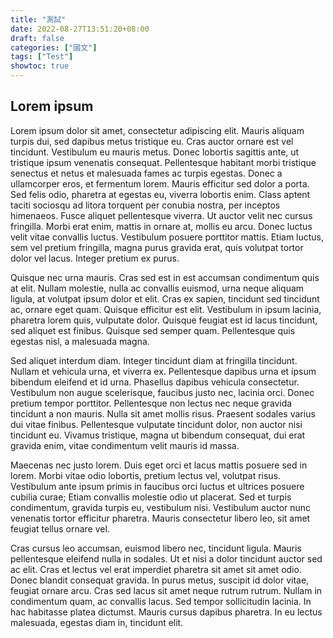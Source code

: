```yaml
---
title: "測試"
date: 2022-08-27T13:51:20+08:00
draft: false
categories: ["國文"]
tags: ["Test"]
showtoc: true
---
```


## Lorem ipsum

Lorem ipsum dolor sit amet, consectetur adipiscing elit. Mauris aliquam turpis dui, sed dapibus metus tristique eu. Cras auctor ornare est vel tincidunt. Vestibulum eu mauris metus. Donec lobortis sagittis ante, ut tristique ipsum venenatis consequat. Pellentesque habitant morbi tristique senectus et netus et malesuada fames ac turpis egestas. Donec a ullamcorper eros, et fermentum lorem. Mauris efficitur sed dolor a porta. Sed felis odio, pharetra at egestas eu, viverra lobortis enim. Class aptent taciti sociosqu ad litora torquent per conubia nostra, per inceptos himenaeos. Fusce aliquet pellentesque viverra. Ut auctor velit nec cursus fringilla. Morbi erat enim, mattis in ornare at, mollis eu arcu. Donec luctus velit vitae convallis luctus. Vestibulum posuere porttitor mattis. Etiam luctus, sem vel pretium fringilla, magna purus gravida erat, quis volutpat tortor dolor vel lacus. Integer pretium ex purus.

Quisque nec urna mauris. Cras sed est in est accumsan condimentum quis at elit. Nullam molestie, nulla ac convallis euismod, urna neque aliquam ligula, at volutpat ipsum dolor et elit. Cras ex sapien, tincidunt sed tincidunt ac, ornare eget quam. Quisque efficitur est elit. Vestibulum in ipsum lacinia, pharetra lorem quis, vulputate dolor. Quisque feugiat est id lacus tincidunt, sed aliquet est finibus. Quisque sed semper quam. Pellentesque quis egestas nisl, a malesuada magna.

Sed aliquet interdum diam. Integer tincidunt diam at fringilla tincidunt. Nullam et vehicula urna, et viverra ex. Pellentesque dapibus urna et ipsum bibendum eleifend et id urna. Phasellus dapibus vehicula consectetur. Vestibulum non augue scelerisque, faucibus justo nec, lacinia orci. Donec pretium tempor porttitor. Pellentesque non lectus nec neque gravida tincidunt a non mauris. Nulla sit amet mollis risus. Praesent sodales varius dui vitae finibus. Pellentesque vulputate tincidunt dolor, non auctor nisi tincidunt eu. Vivamus tristique, magna ut bibendum consequat, dui erat gravida enim, vitae condimentum velit mauris id massa.

Maecenas nec justo lorem. Duis eget orci et lacus mattis posuere sed in lorem. Morbi vitae odio lobortis, pretium lectus vel, volutpat risus. Vestibulum ante ipsum primis in faucibus orci luctus et ultrices posuere cubilia curae; Etiam convallis molestie odio ut placerat. Sed et turpis condimentum, gravida turpis eu, vestibulum nisi. Vestibulum auctor nunc venenatis tortor efficitur pharetra. Mauris consectetur libero leo, sit amet feugiat tellus ornare vel.

Cras cursus leo accumsan, euismod libero nec, tincidunt ligula. Mauris pellentesque eleifend nulla in sodales. Ut et nisi a dolor tincidunt auctor sed ac elit. Cras et lectus vel erat imperdiet pharetra sit amet sit amet odio. Donec blandit consequat gravida. In purus metus, suscipit id dolor vitae, feugiat ornare arcu. Cras sed lacus sit amet neque rutrum rutrum. Nullam in condimentum quam, ac convallis lacus. Sed tempor sollicitudin lacinia. In hac habitasse platea dictumst. Mauris cursus dapibus pharetra. In eu lectus malesuada, egestas diam in, tincidunt elit.
